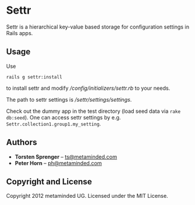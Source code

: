 Settr
=====

Settr is a hierarchical key-value based storage for configuration settings in Rails apps.

Usage
-----

Use 

`rails g settr:install` 

to install settr and modify */config/initializers/settr.rb* to your needs.

The path to settr settings is */settr/settings/settings*.

Check out the dummy app in the test directory (load seed data via `rake db:seed`).
One can access settr settings by e.g. `Settr.collection1.group1.my_setting`.

Authors
-------

* **Torsten Sprenger** – [ts@metaminded.com](mailto:ts@metaminded.com)
* **Peter Horn** – [ph@metaminded.com](mailto:ph@metaminded.com)

Copyright and License
---------------------

Copyright 2012 metaminded UG. Licensed under the MIT License.